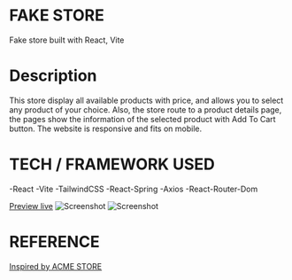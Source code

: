 # FAKE STORE
  Fake store built with React, Vite

# Description 
  This store display all available products with price, and allows you to select any product of your choice. Also, the store route to a product details page, the pages show the information of the selected product with Add To Cart button. The website is responsive and fits on mobile.

# TECH / FRAMEWORK USED
  -React
  -Vite
  -TailwindCSS
  -React-Spring
  -Axios
  -React-Router-Dom

  [Preview live](https://regal-meerkat-a806fb.netlify.app/)
  ![Screenshot]()
  ![Screenshot]()

# REFERENCE
  [Inspired by ACME STORE](https://demo.vercel.store)

